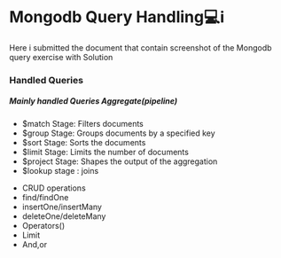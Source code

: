 <h1>Mongodb Query Handling💻ℹ</h1>
<p>Here i submitted the document that contain screenshot of the Mongodb query exercise with Solution</p>
<h3>Handled Queries</h3>
<h5>Mainly handled Queries Aggregate(pipeline)</h5>
<ul>
  <li>$match Stage: Filters documents
</li>
  <li>$group Stage: Groups documents by a specified key
</li>
  <li>  $sort Stage: Sorts the documents
</li>
  <li> $limit Stage: Limits the number of documents</li>
  <li>  $project Stage: Shapes the output of the aggregation
</li>
   <li>	   $lookup stage : joins 
   </li>
</ul>

<ul>
  <li>CRUD operations</li>
  <li>find/findOne</li>
  <li>insertOne/insertMany</li>
  <li>deleteOne/deleteMany</li>
  <li>Operators()</li>
   <li>Limit</li>
   <li>And,or</li>
</ul>


